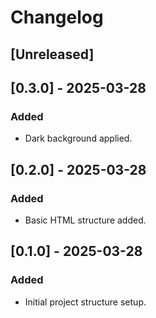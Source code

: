# Changelog

## [Unreleased]

## [0.3.0] - 2025-03-28
### Added
- Dark background applied.

## [0.2.0] - 2025-03-28
### Added
- Basic HTML structure added.

## [0.1.0] - 2025-03-28
### Added
- Initial project structure setup.
